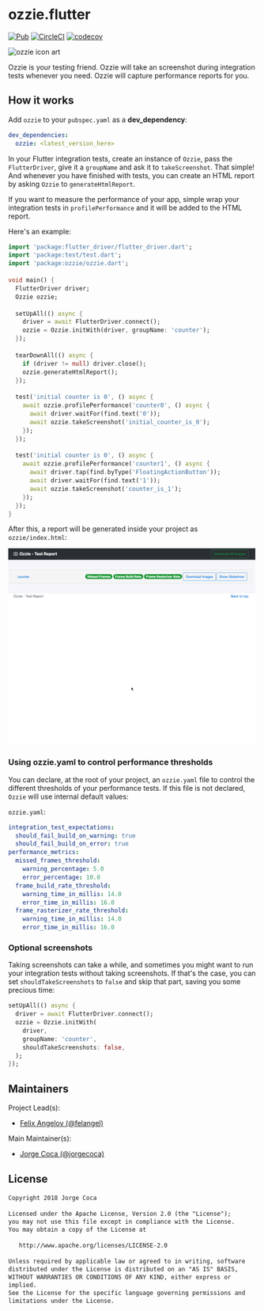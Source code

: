 # ozzie.flutter

[![Pub](https://img.shields.io/pub/v/ozzie.svg)](https://pub.dartlang.org/packages/ozzie)
[![CircleCI](https://circleci.com/gh/bmw-tech/ozzie.flutter.svg?style=svg)](https://circleci.com/gh/bmw-tech/ozzie.flutter)
[![codecov](https://codecov.io/gh/bmw-tech/ozzie.flutter/branch/master/graph/badge.svg)](https://codecov.io/gh/bmw-tech/ozzie.flutter)

![ozzie icon art](./art/ozzie.png)

Ozzie is your testing friend. Ozzie will take an screenshot during integration tests whenever you need. Ozzie will capture performance reports for you.

## How it works

Add `ozzie` to your `pubspec.yaml` as a **dev_dependency**:

```yaml
dev_dependencies:
  ozzie: <latest_version_here>
```

In your Flutter integration tests, create an instance of `Ozzie`, pass the `FlutterDriver`, give it a `groupName` and ask it to `takeScreenshot`. That simple! And whenever you have finished with tests, you can create an HTML report by asking `Ozzie` to `generateHtmlReport`.

If you want to measure the performance of your app, simple wrap your integration tests in `profilePerformance` and it will be added to the HTML report.

Here's an example:

```dart
import 'package:flutter_driver/flutter_driver.dart';
import 'package:test/test.dart';
import 'package:ozzie/ozzie.dart';

void main() {
  FlutterDriver driver;
  Ozzie ozzie;

  setUpAll(() async {
    driver = await FlutterDriver.connect();
    ozzie = Ozzie.initWith(driver, groupName: 'counter');
  });

  tearDownAll(() async {
    if (driver != null) driver.close();
    ozzie.generateHtmlReport();
  });

  test('initial counter is 0', () async {
    await ozzie.profilePerformance('counter0', () async {
      await driver.waitFor(find.text('0'));
      await ozzie.takeScreenshot('initial_counter_is_0');
    });
  });

  test('initial counter is 0', () async {
    await ozzie.profilePerformance('counter1', () async {
      await driver.tap(find.byType('FloatingActionButton'));
      await driver.waitFor(find.text('1'));
      await ozzie.takeScreenshot('counter_is_1');
    });
  });
}
```

After this, a report will be generated inside your project as `ozzie/index.html`:

![report example](./art/report.gif)

### Using ozzie.yaml to control performance thresholds

You can declare, at the root of your project, an `ozzie.yaml` file to control the different thresholds of your performance tests. If this file is not declared, `Ozzie` will use internal default values:

`ozzie.yaml`:

```yaml
integration_test_expectations:
  should_fail_build_on_warning: true
  should_fail_build_on_error: true
performance_metrics:
  missed_frames_threshold:
    warning_percentage: 5.0
    error_percentage: 10.0
  frame_build_rate_threshold:
    warning_time_in_millis: 14.0
    error_time_in_millis: 16.0
  frame_rasterizer_rate_threshold:
    warning_time_in_millis: 14.0
    error_time_in_millis: 16.0
```

### Optional screenshots

Taking screenshots can take a while, and sometimes you might want to run your integration tests without taking screenshots. If that's the case, you can set `shouldTakeScreenshots` to `false` and skip that part, saving you some precious time:

```dart
setUpAll(() async {
  driver = await FlutterDriver.connect();
  ozzie = Ozzie.initWith(
    driver,
    groupName: 'counter',
    shouldTakeScreenshots: false,
  );
});
```

## Maintainers

Project Lead(s):

- [Felix Angelov (@felangel)](https://github.com/felangel)

Main Maintainer(s):

- [Jorge Coca (@jorgecoca)](https://github.com/jorgecoca)

## License

```
Copyright 2018 Jorge Coca

Licensed under the Apache License, Version 2.0 (the "License");
you may not use this file except in compliance with the License.
You may obtain a copy of the License at

   http://www.apache.org/licenses/LICENSE-2.0

Unless required by applicable law or agreed to in writing, software
distributed under the License is distributed on an "AS IS" BASIS,
WITHOUT WARRANTIES OR CONDITIONS OF ANY KIND, either express or implied.
See the License for the specific language governing permissions and
limitations under the License.
```

